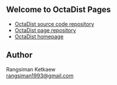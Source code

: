 ## Welcome to OctaDist Pages

* [OctaDist source code repository](https://github.com/OctaDist)
* [OctaDist page repository](https://github.com/OctaDist/OctaDist.github.io)
* [OctaDist homepage](https://octadist.github.io)

## Author
Rangsiman Ketkaew <br/>
rangsiman1993@gmail.com

